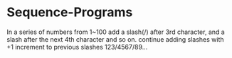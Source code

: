 # Sequence-Programs
In a series of numbers from 1~100 add a slash(/) after 3rd character, and a
slash after the next 4th character and so on. continue adding slashes with
+1 increment to previous slashes
123/4567/89…

